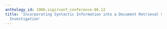 ```yaml
---
anthology_id: 1986.sigirconf_conference-86.12
title: 'Incorporating Syntactic Information into a Document Retrieval Strategy: An
  Investigation'
---
```

